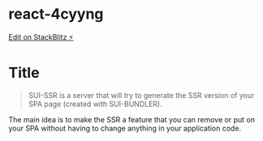 # react-4cyyng

[Edit on StackBlitz ⚡️](https://stackblitz.com/edit/react-4cyyng)


# Title

> SUI-SSR is a server that will try to generate the SSR version of your SPA page (created with SUI-BUNDLER).

The main idea is to make the SSR a feature that you can remove or put on your SPA without having to change anything in your application code.

